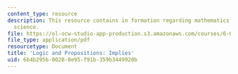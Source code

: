 ```yaml
---
content_type: resource
description: This resource contains in formation regarding mathematics for computer
  science.
file: https://ol-ocw-studio-app-production.s3.amazonaws.com/courses/6-042j-mathematics-for-computer-science-spring-2015/6b4b295b00280e95f91b359b3449920b_MIT6_042JS16_Implies.pdf
file_type: application/pdf
resourcetype: Document
title: 'Logic and Propositions: Implies'
uid: 6b4b295b-0028-0e95-f91b-359b3449920b
---
```

